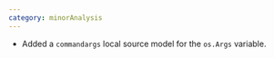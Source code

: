 ```yaml
---
category: minorAnalysis
---
```

* Added a `commandargs` local source model for the `os.Args` variable.

